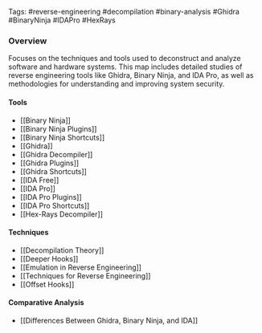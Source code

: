 Tags: #reverse-engineering #decompilation #binary-analysis #Ghidra #BinaryNinja #IDAPro #HexRays

### Overview

Focuses on the techniques and tools used to deconstruct and analyze software and hardware systems. This map includes detailed studies of reverse engineering tools like Ghidra, Binary Ninja, and IDA Pro, as well as methodologies for understanding and improving system security.
#### Tools

- [[Binary Ninja]]
- [[Binary Ninja Plugins]]
- [[Binary Ninja Shortcuts]]
- [[Ghidra]]
- [[Ghidra Decompiler]]
- [[Ghidra Plugins]]
- [[Ghidra Shortcuts]]
- [[IDA Free]]
- [[IDA Pro]]
- [[IDA Pro Plugins]]
- [[IDA Pro Shortcuts]]
- [[Hex-Rays Decompiler]]

#### Techniques

- [[Decompilation Theory]]
- [[Deeper Hooks]]
- [[Emulation in Reverse Engineering]]
- [[Techniques for Reverse Engineering]]
- [[Offset Hooks]]

#### Comparative Analysis

- [[Differences Between Ghidra, Binary Ninja, and IDA]]